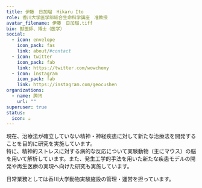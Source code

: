```yaml
---
title: 伊藤　日加瑠　Hikaru Ito
role: 香川大学医学部総合生命科学講座　准教授
avatar_filename: 伊藤　日加瑠.tiff
bio: 獣医師、博士（医学）
social:
  - icon: envelope
    icon_pack: fas
    link: about/#contact
  - icon: twitter
    icon_pack: fab
    link: https://twitter.com/wowchemy
  - icon: instagram
    icon_pack: fab
    link: https://instagram.com/geocushen
organizations:
  - name: 腾讯
    url: ""
superuser: true
status:
  icon: ☕️
---
```

現在、治療法が確立していない精神・神経疾患に対して新たな治療法を開発することを目的に研究を実施しています。\
特に、精神的ストレスに対する病的な反応について実験動物（主にマウス）の脳を用いて解析しています。また、発生工学的手法を用いた新たな疾患モデルの開発や再生医療の実現へ向けた研究も実施しています。

日常業務としては香川大学動物実験施設の管理・運営を担っています。